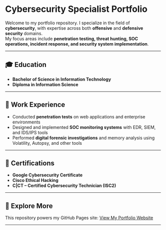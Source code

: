 # Cybersecurity Specialist Portfolio

Welcome to my portfolio repository. I specialize in the field of **cybersecurity**, with expertise across both **offensive** and **defensive security** domains.  
My focus areas include **penetration testing, threat hunting, SOC operations, incident response, and security system implementation**.  

---

## 🎓 Education
- **Bachelor of Science in Information Technology**  
- **Diploma in Information Science**

---

## 💼 Work Experience
- Conducted **penetration tests** on web applications and enterprise environments  
- Designed and implemented **SOC monitoring systems** with EDR, SIEM, and IDS/IPS tools  
- Performed **digital forensic investigations** and memory analysis using Volatility, Autopsy, and other tools  

---

## 📜 Certifications
- **Google Cybersecurity Certificate**  
- **Cisco Ethical Hacking**  
- **C|CT – Certified Cybersecurity Technician (ISC2)**  

---

## 📂 Explore More
This repository powers my GitHub Pages site: [View My Portfolio Website](https://achirejohnpaul.github.io/)  

---
